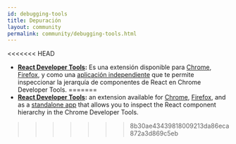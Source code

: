 ```yaml
---
id: debugging-tools
title: Depuración
layout: community
permalink: community/debugging-tools.html
---
```


<<<<<<< HEAD
  * **[React Developer Tools](https://github.com/facebook/react-devtools):** Es una extensión disponible para [Chrome](https://chrome.google.com/webstore/detail/react-developer-tools/fmkadmapgofadopljbjfkapdkoienihi), [Firefox](https://addons.mozilla.org/firefox/addon/react-devtools/), y como una [aplicación independiente](https://github.com/facebook/react-devtools/tree/master/packages/react-devtools) que te permite inspeccionar la jerarquía de componentes de React en Chrome Developer Tools.
=======
  * **[React Developer Tools](https://github.com/facebook/react-devtools):** an extension available for [Chrome](https://chrome.google.com/webstore/detail/react-developer-tools/fmkadmapgofadopljbjfkapdkoienihi), [Firefox](https://addons.mozilla.org/firefox/addon/react-devtools/), and as a [standalone app](https://github.com/facebook/react/tree/master/packages/react-devtools) that allows you to inspect the React component hierarchy in the Chrome Developer Tools.
>>>>>>> 8b30ae43439818009213da86eca872a3d869c5eb

